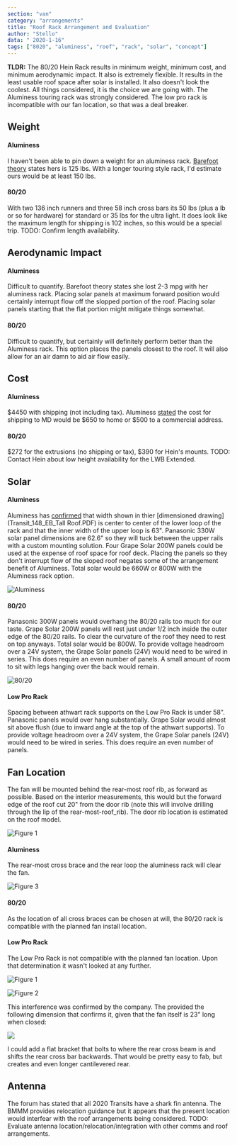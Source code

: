 ```yaml
---
section: "van"
category: "arrangements"
title: "Roof Rack Arrangement and Evaluation"
author: "Stello"
data: " 2020-1-16"
tags: ["8020", "aluminess", "roof", "rack", "solar", "concept"]
---
```


**TLDR:** The 80/20 Hein Rack results in minimum weight, minimum cost, and minimum aerodynamic impact.  It also is extremely flexible.  It results in the least usable roof space after solar is installed.  It also doesn't look the coolest.  All things considered, it is the choice we are going with.  The Aluminess touring rack was strongly considered.  The low pro rack is incompatible with our fan location, so that was a deal breaker.

## Weight

#### Aluminess 

I haven't been able to pin down a weight for an aluminess rack.  [Barefoot theory](https://bearfoottheory.com/aluminess-review-sprinter-van-roof-rack-accessories/#:~:text=Being%20able%20to%20hang%20out,of%20holes%20in%20your%20roof.) states hers is 125 lbs.  With a longer touring style rack, I'd estimate ours would be at least 150 lbs.

#### 80/20

With two 136 inch runners and three 58 inch cross bars its 50 lbs (plus a lb or so for hardware) for standard or 35 lbs for the ultra light.  It does look like the maximum length for shipping is 102 inches, so this would be a special trip.  TODO: Confirm length availability.

## Aerodynamic Impact

#### Aluminess 

Difficult to quantify.  Barefoot theory states she lost 2-3 mpg with her aluminess rack.  Placing solar panels at maximum forward position would certainly interrupt flow off the slopped portion of the roof.  Placing solar panels starting that the flat portion might mitigate things somewhat.

#### 80/20

Difficult to quantify, but certainly will definitely perform better than the Aluminess rack.  This option places the panels closest to the roof.  It will also allow for an air damn to aid air flow easily.

## Cost

#### Aluminess 

$4450 with shipping (not including tax).  Aluminess [stated](email_with_alumines_shipping_cost.pdf) the cost for shipping to MD would be $650 to home or $500 to a commercial address.



#### 80/20

$272 for the extrusions (no shipping or tax), $390 for Hein's mounts. TODO: Contact Hein about low height availability for the LWB Extended.

## Solar

#### Aluminess

Aluminess has [confirmed](emails_with_aluminess.pdf) that width shown in thier [dimensioned drawing](Transit_148_EB_Tall Roof.PDF) is center to center of the lower loop of the rack and that the inner width of the upper loop is 63".    Panasonic 330W solar panel dimensions are 62.6" so they will tuck between the upper rails with a custom mounting solution.  Four Grape Solar 200W  panels could be used at the expense of roof space for roof deck.  Placing the panels so they don't interrupt flow of the sloped roof negates some of the arrangement benefit of Aluminess.  Total solar would be 660W or 800W with the Aluminess rack option.

![Aluminess](Transit_Roof_Layout_Aluminess.jpg)

#### 80/20

Panasonic 300W panels would overhang the 80/20 rails too much for our taste.  Grape Solar 200W panels will rest just under 1/2 inch inside the outer edge of the 80/20 rails.  To clear the curvature of the roof they need to rest on top anyways.  Total solar would be 800W.  To provide voltage headroom over a 24V system, the Grape Solar panels (24V) would need to be wired in series.  This does require an even number of panels. A small amount of room to sit with legs hanging over the back would remain.

![80/20](Transit_Roof_Layout_8020.jpg)

#### Low Pro Rack

Spacing between athwart rack supports on the Low Pro Rack is under 58".  Panasonic panels would over hang substantially.  Grape Solar would almost sit above flush (due to inward angle at the top of the athwart supports).  To provide voltage headroom over a 24V system, the Grape Solar panels (24V) would need to be wired in series.  This does require an even number of panels.

## Fan Location

The fan will be mounted behind the rear-most roof rib, as forward as possible.  Based on the interior measurements, this would but the forward edge of the roof cut 20" from the door rib (note this will involve drilling through the lip of the rear-most-roof_rib).  The door rib location is estimated on the roof model.

![Figure 1](rear_to_ceiling_rib_small.jpeg)



#### Aluminess

The rear-most cross brace and the rear loop the aluminess rack will clear the fan.

![Figure 3](fan_behind_rear_most_rib_alumness.jpg)

#### 80/20

As the location of all cross braces can be chosen at will, the 80/20 rack is compatible with the planned fan install location.



#### Low Pro Rack

The Low Pro Rack is not compatible with the planned fan location.  Upon that determination it wasn't looked at any further.  

![Figure 1](fan_behind_rear_most_rib_low_pro.jpg)

![Figure 2](transit-low-pro-roof-rack-148-high-roof-3_1800x1800.jpg)

This interference was confirmed by the company.  The provided the following dimension that confirms it, given that the fan itself is 23" long when closed:

![](rear_mount_to_rear_cross_brace.png)

I could add a flat bracket that bolts to where the rear cross beam is and shifts the rear cross bar backwards.  That would be pretty easy to fab, but creates and even longer cantilevered rear.

## Antenna

The forum has stated that all 2020 Transits have a shark fin antenna.  The BMMM provides relocation guidance but it appears that the present location would interfear with the roof arrangements being considered.  TODO: Evaluate antenna location/relocation/integration with other comms and roof arrangements.

